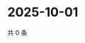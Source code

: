 # 2025-10-01

共 0 条

<!-- BEGIN ZHIHUQUESTIONS -->
<!-- 最后更新时间 Wed Oct 01 2025 15:12:04 GMT+0800 (China Standard Time) -->

<!-- END ZHIHUQUESTIONS -->
